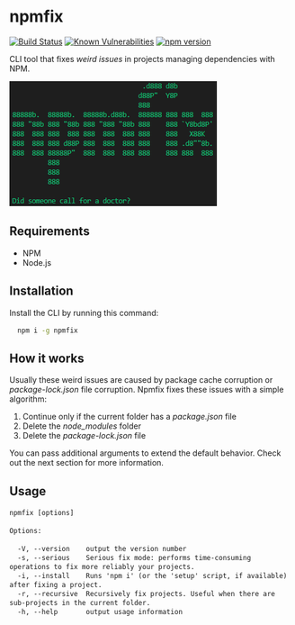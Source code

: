 # npmfix

[![Build Status](https://travis-ci.org/labarilem/npmfix.svg?branch=master)](https://travis-ci.org/labarilem/npmfix)
[![Known Vulnerabilities](https://snyk.io/test/github/labarilem/npmfix/badge.svg?targetFile=package.json)](https://snyk.io/test/github/labarilem/npmfix?targetFile=package.json)
[![npm version](https://badge.fury.io/js/npmfix.svg)](https://badge.fury.io/js/npmfix)

CLI tool that fixes *weird issues* in projects managing dependencies with NPM.

![npmfix image](./docs/images/npmfix.png)

## Requirements

- NPM
- Node.js

## Installation

Install the CLI by running this command:

```bash
  npm i -g npmfix
```

## How it works

Usually these weird issues are caused by package cache corruption or *package-lock.json* file corruption.
Npmfix fixes these issues with a simple algorithm:

1. Continue only if the current folder has a *package.json* file
2. Delete the *node_modules* folder
3. Delete the *package-lock.json* file

You can pass additional arguments to extend the default behavior. Check out the next section for more information.

## Usage

```text
npmfix [options]

Options:

  -V, --version    output the version number
  -s, --serious    Serious fix mode: performs time-consuming operations to fix more reliably your projects.
  -i, --install    Runs 'npm i' (or the 'setup' script, if available) after fixing a project.
  -r, --recursive  Recursively fix projects. Useful when there are sub-projects in the current folder.
  -h, --help       output usage information
```